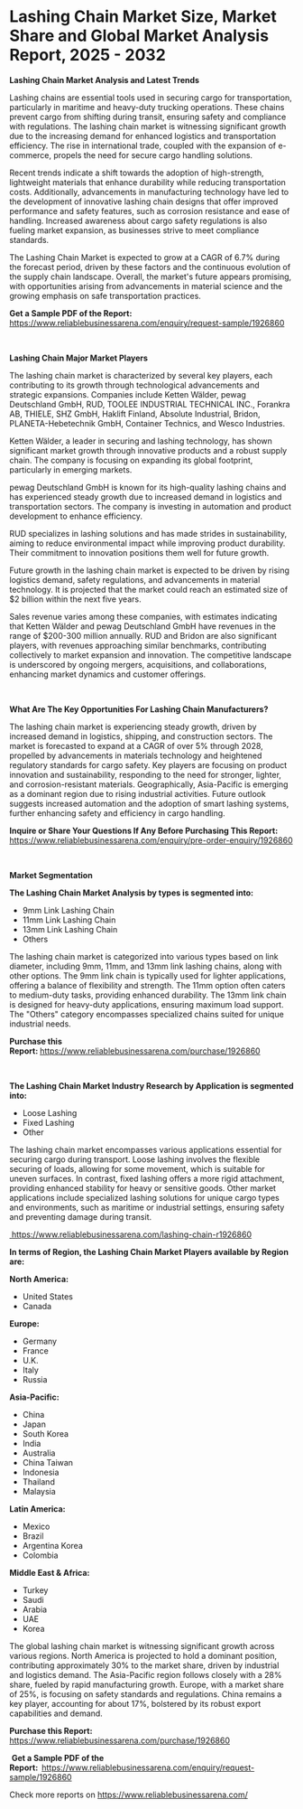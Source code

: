 <p><h1>Lashing Chain Market Size, Market Share and Global Market Analysis Report, 2025 - 2032</h1></p><p><strong>Lashing Chain Market Analysis and Latest Trends</strong></p>
<p><p>Lashing chains are essential tools used in securing cargo for transportation, particularly in maritime and heavy-duty trucking operations. These chains prevent cargo from shifting during transit, ensuring safety and compliance with regulations. The lashing chain market is witnessing significant growth due to the increasing demand for enhanced logistics and transportation efficiency. The rise in international trade, coupled with the expansion of e-commerce, propels the need for secure cargo handling solutions.</p><p>Recent trends indicate a shift towards the adoption of high-strength, lightweight materials that enhance durability while reducing transportation costs. Additionally, advancements in manufacturing technology have led to the development of innovative lashing chain designs that offer improved performance and safety features, such as corrosion resistance and ease of handling. Increased awareness about cargo safety regulations is also fueling market expansion, as businesses strive to meet compliance standards.</p><p>The Lashing Chain Market is expected to grow at a CAGR of 6.7% during the forecast period, driven by these factors and the continuous evolution of the supply chain landscape. Overall, the market's future appears promising, with opportunities arising from advancements in material science and the growing emphasis on safe transportation practices.</p></p>
<p><strong>Get a Sample PDF of the Report:&nbsp;</strong> <a href="https://www.reliablebusinessarena.com/enquiry/request-sample/1926860?utm_campaign=1943&utm_medium=2&utm_source=Github&utm_content=ia&utm_term=15012025&utm_id=lashing-chain">https://www.reliablebusinessarena.com/enquiry/request-sample/1926860</a></p>
<p>&nbsp;</p>
<p><strong>Lashing Chain Major Market Players</strong></p>
<p><p>The lashing chain market is characterized by several key players, each contributing to its growth through technological advancements and strategic expansions. Companies include Ketten Wälder, pewag Deutschland GmbH, RUD, TOOLEE INDUSTRIAL TECHNICAL INC., Forankra AB, THIELE, SHZ GmbH, Haklift Finland, Absolute Industrial, Bridon, PLANETA-Hebetechnik GmbH, Container Technics, and Wesco Industries.</p><p>Ketten Wälder, a leader in securing and lashing technology, has shown significant market growth through innovative products and a robust supply chain. The company is focusing on expanding its global footprint, particularly in emerging markets.</p><p>pewag Deutschland GmbH is known for its high-quality lashing chains and has experienced steady growth due to increased demand in logistics and transportation sectors. The company is investing in automation and product development to enhance efficiency.</p><p>RUD specializes in lashing solutions and has made strides in sustainability, aiming to reduce environmental impact while improving product durability. Their commitment to innovation positions them well for future growth.</p><p>Future growth in the lashing chain market is expected to be driven by rising logistics demand, safety regulations, and advancements in material technology. It is projected that the market could reach an estimated size of $2 billion within the next five years.</p><p>Sales revenue varies among these companies, with estimates indicating that Ketten Wälder and pewag Deutschland GmbH have revenues in the range of $200-300 million annually. RUD and Bridon are also significant players, with revenues approaching similar benchmarks, contributing collectively to market expansion and innovation. The competitive landscape is underscored by ongoing mergers, acquisitions, and collaborations, enhancing market dynamics and customer offerings.</p></p>
<p>&nbsp;</p>
<p><strong>What Are The Key Opportunities For Lashing Chain Manufacturers?</strong></p>
<p><p>The lashing chain market is experiencing steady growth, driven by increased demand in logistics, shipping, and construction sectors. The market is forecasted to expand at a CAGR of over 5% through 2028, propelled by advancements in materials technology and heightened regulatory standards for cargo safety. Key players are focusing on product innovation and sustainability, responding to the need for stronger, lighter, and corrosion-resistant materials. Geographically, Asia-Pacific is emerging as a dominant region due to rising industrial activities. Future outlook suggests increased automation and the adoption of smart lashing systems, further enhancing safety and efficiency in cargo handling.</p></p>
<p><strong>Inquire or Share Your Questions If Any Before Purchasing This Report:</strong> <a href="https://www.reliablebusinessarena.com/enquiry/pre-order-enquiry/1926860?utm_campaign=1943&utm_medium=2&utm_source=Github&utm_content=ia&utm_term=15012025&utm_id=lashing-chain">https://www.reliablebusinessarena.com/enquiry/pre-order-enquiry/1926860</a></p>
<p>&nbsp;</p>
<p><strong>Market Segmentation</strong></p>
<p><strong>The Lashing Chain Market Analysis by types is segmented into:</strong></p>
<p><ul><li>9mm Link Lashing Chain</li><li>11mm Link Lashing Chain</li><li>13mm Link Lashing Chain</li><li>Others</li></ul></p>
<p><p>The lashing chain market is categorized into various types based on link diameter, including 9mm, 11mm, and 13mm link lashing chains, along with other options. The 9mm link chain is typically used for lighter applications, offering a balance of flexibility and strength. The 11mm option often caters to medium-duty tasks, providing enhanced durability. The 13mm link chain is designed for heavy-duty applications, ensuring maximum load support. The "Others" category encompasses specialized chains suited for unique industrial needs.</p></p>
<p><strong>Purchase this Report:&nbsp;</strong><a href="https://www.reliablebusinessarena.com/purchase/1926860?utm_campaign=1943&utm_medium=2&utm_source=Github&utm_content=ia&utm_term=15012025&utm_id=lashing-chain">https://www.reliablebusinessarena.com/purchase/1926860</a></p>
<p>&nbsp;</p>
<p><strong>The Lashing Chain Market Industry Research by Application is segmented into:</strong></p>
<p><ul><li>Loose Lashing</li><li>Fixed Lashing</li><li>Other</li></ul></p>
<p><p>The lashing chain market encompasses various applications essential for securing cargo during transport. Loose lashing involves the flexible securing of loads, allowing for some movement, which is suitable for uneven surfaces. In contrast, fixed lashing offers a more rigid attachment, providing enhanced stability for heavy or sensitive goods. Other market applications include specialized lashing solutions for unique cargo types and environments, such as maritime or industrial settings, ensuring safety and preventing damage during transit.</p></p>
<p><a href="https://www.reliablebusinessarena.com/lashing-chain-r1926860?utm_campaign=1943&utm_medium=2&utm_source=Github&utm_content=ia&utm_term=15012025&utm_id=lashing-chain">&nbsp;https://www.reliablebusinessarena.com/lashing-chain-r1926860</a></p>
<p><strong>In terms of Region, the Lashing Chain Market Players available by Region are:</strong></p>
<p>
    <p> <strong> North America: </strong>
        <ul>
            <li>United States</li>
            <li>Canada</li>
        </ul>
        </p> 
    <p> <strong> Europe: </strong>
        <ul>
            <li>Germany</li>
            <li>France</li>
            <li>U.K.</li>
            <li>Italy</li>
            <li>Russia</li>
        </ul>
        </p> 
    <p> <strong> Asia-Pacific: </strong>
        <ul>
            <li>China</li>
            <li>Japan</li>
            <li>South Korea</li>
            <li>India</li>
            <li>Australia</li>
            <li>China Taiwan</li>
            <li>Indonesia</li>
            <li>Thailand</li>
            <li>Malaysia</li>
        </ul>
        </p> 
    <p> <strong> Latin America: </strong>
        <ul>
            <li>Mexico</li>
            <li>Brazil</li>
            <li>Argentina Korea</li>
            <li>Colombia</li>
        </ul>
        </p> 
    <p> <strong> Middle East & Africa: </strong>
        <ul>
            <li>Turkey</li>
            <li>Saudi</li>
            <li>Arabia</li>
            <li>UAE</li>
            <li>Korea</li>
        </ul>
    </p>
    </p>
<p><p>The global lashing chain market is witnessing significant growth across various regions. North America is projected to hold a dominant position, contributing approximately 30% to the market share, driven by industrial and logistics demand. The Asia-Pacific region follows closely with a 28% share, fueled by rapid manufacturing growth. Europe, with a market share of 25%, is focusing on safety standards and regulations. China remains a key player, accounting for about 17%, bolstered by its robust export capabilities and demand.</p></p>
<p><strong>Purchase this Report: </strong><a href="https://www.reliablebusinessarena.com/purchase/1926860?utm_campaign=1943&utm_medium=2&utm_source=Github&utm_content=ia&utm_term=15012025&utm_id=lashing-chain">https://www.reliablebusinessarena.com/purchase/1926860</a></p>
<p>&nbsp;<strong>Get a Sample PDF of the Report:&nbsp;&nbsp;</strong><a href="https://www.reliablebusinessarena.com/enquiry/request-sample/1926860?utm_campaign=1943&utm_medium=2&utm_source=Github&utm_content=ia&utm_term=15012025&utm_id=lashing-chain">https://www.reliablebusinessarena.com/enquiry/request-sample/1926860</a></p>
<p><strong></strong></p>
<p>Check more reports on <a href="https://www.reliablebusinessarena.com/?utm_campaign=1943&utm_medium=2&utm_source=Github&utm_content=ia&utm_term=15012025&utm_id=lashing-chain">https://www.reliablebusinessarena.com/</a></p>